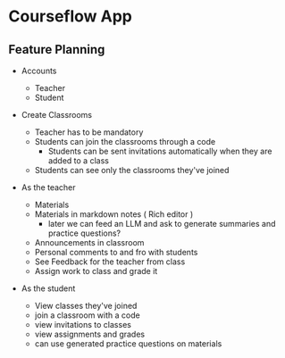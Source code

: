 # Courseflow App

## Feature Planning

- Accounts

  - Teacher
  - Student

- Create Classrooms

  - Teacher has to be mandatory
  - Students can join the classrooms through a code
    - Students can be sent invitations automatically when they are added to a class
  - Students can see only the classrooms they've joined

- As the teacher

  - Materials
  - Materials in markdown notes ( Rich editor )
    - later we can feed an LLM and ask to generate summaries and practice questions?
  - Announcements in classroom
  - Personal comments to and fro with students
  - See Feedback for the teacher from class
  - Assign work to class and grade it

- As the student
  - View classes they've joined
  - join a classroom with a code
  - view invitations to classes
  - view assignments and grades
  - can use generated practice questions on materials
